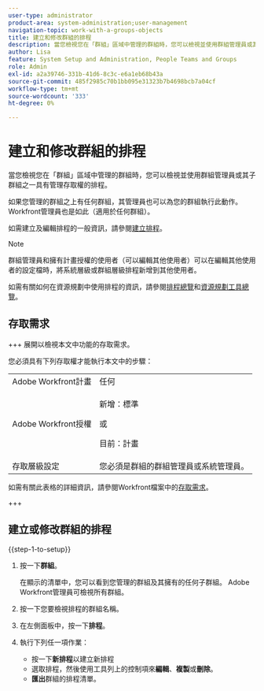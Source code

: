 ```yaml
---
user-type: administrator
product-area: system-administration;user-management
navigation-topic: work-with-a-groups-objects
title: 建立和修改群組的排程
description: 當您檢視您在「群組」區域中管理的群組時，您可以檢視並使用群組管理員或其子群組之一具有管理存取權的排程。
author: Lisa
feature: System Setup and Administration, People Teams and Groups
role: Admin
exl-id: a2a39746-331b-41d6-8c3c-e6a1eb68b43a
source-git-commit: 485f2985c70b1bb095e31323b7b4698bcb7a04cf
workflow-type: tm+mt
source-wordcount: '333'
ht-degree: 0%

---
```


# 建立和修改群組的排程

當您檢視您在「群組」區域中管理的群組時，您可以檢視並使用群組管理員或其子群組之一具有管理存取權的排程。

如果您管理的群組之上有任何群組，其管理員也可以為您的群組執行此動作。 Workfront管理員也是如此（適用於任何群組）。

如需建立及編輯排程的一般資訊，請參閱[建立排程](../../../administration-and-setup/set-up-workfront/configure-timesheets-schedules/create-schedules.md)。

>[!NOTE]
>
>群組管理員和擁有計畫授權的使用者（可以編輯其他使用者）可以在編輯其他使用者的設定檔時，將系統層級或群組層級排程新增到其他使用者。

如需有關如何在資源規劃中使用排程的資訊，請參閱[排程總覽](/help/quicksilver/administration-and-setup/set-up-workfront/configure-timesheets-schedules/schedules-overview.md)和[資源規劃工具總覽](/help/quicksilver/resource-mgmt/resource-planning/get-started-resource-planner.md)。

## 存取需求

+++ 展開以檢視本文中功能的存取需求。

您必須具有下列存取權才能執行本文中的步驟：

<table style="table-layout:auto"> 
 <col> 
 <col> 
 <tbody> 
  <tr> 
   <td role="rowheader">Adobe Workfront計畫</td> 
   <td>任何</td> 
  </tr> 
  <tr> 
   <td role="rowheader">Adobe Workfront授權</td>
   <td><p>新增：標準</p>
       <p>或</p>
       <p>目前：計畫</p></td>
  <tr> 
   <td role="rowheader">存取層級設定</td> 
   <td>您必須是群組的群組管理員或系統管理員。</td>
  </tr>
  </tr> 
 </tbody> 
</table>

如需有關此表格的詳細資訊，請參閱Workfront檔案中的[存取需求](/help/quicksilver/administration-and-setup/add-users/access-levels-and-object-permissions/access-level-requirements-in-documentation.md)。

+++

## 建立或修改群組的排程

{{step-1-to-setup}}

1. 按一下&#x200B;**群組**。

   在顯示的清單中，您可以看到您管理的群組及其擁有的任何子群組。 Adobe Workfront管理員可檢視所有群組。

1. 按一下您要檢視排程的群組名稱。
1. 在左側面板中，按一下&#x200B;**排程**。
1. 執行下列任一項作業：

   * 按一下&#x200B;**新排程**&#x200B;以建立新排程
   * 選取排程，然後使用工具列上的控制項來&#x200B;**編輯**、**複製**&#x200B;或&#x200B;**刪除**。
   * **匯出**&#x200B;群組的排程清單。
